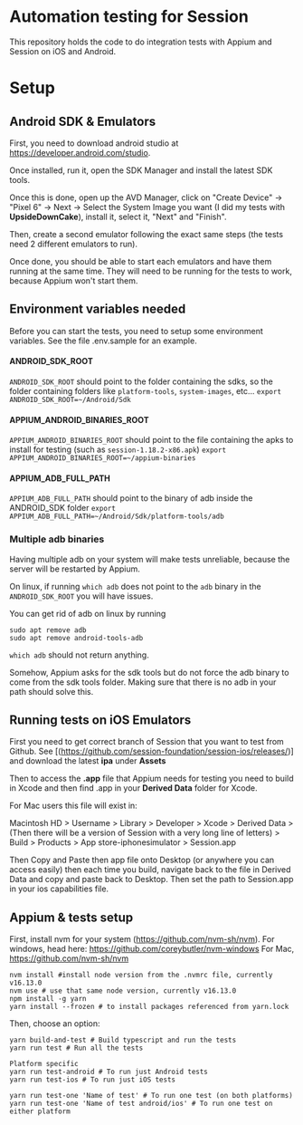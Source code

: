 # Automation testing for Session

This repository holds the code to do integration tests with Appium and Session on iOS and Android.

# Setup

## Android SDK & Emulators

First, you need to download android studio at https://developer.android.com/studio.

Once installed, run it, open the SDK Manager and install the latest SDK tools.

Once this is done, open up the AVD Manager, click on "Create Device" -> "Pixel 6" -> Next -> Select the System Image you want (I did my tests with **UpsideDownCake**), install it, select it, "Next" and "Finish".

Then, create a second emulator following the exact same steps (the tests need 2 different emulators to run).

Once done, you should be able to start each emulators and have them running at the same time. They will need to be running for the tests to work, because Appium won't start them.

## Environment variables needed

Before you can start the tests, you need to setup some environment variables. See the file .env.sample for an example.

#### ANDROID_SDK_ROOT

`ANDROID_SDK_ROOT` should point to the folder containing the sdks, so the folder containing folders like `platform-tools`, `system-images`, etc...
`export ANDROID_SDK_ROOT=~/Android/Sdk`

#### APPIUM_ANDROID_BINARIES_ROOT

`APPIUM_ANDROID_BINARIES_ROOT` should point to the file containing the apks to install for testing (such as `session-1.18.2-x86.apk`)
`export APPIUM_ANDROID_BINARIES_ROOT=~/appium-binaries`

#### APPIUM_ADB_FULL_PATH

`APPIUM_ADB_FULL_PATH` should point to the binary of adb inside the ANDROID_SDK folder
`export APPIUM_ADB_FULL_PATH=~/Android/Sdk/platform-tools/adb`

### Multiple adb binaries

Having multiple adb on your system will make tests unreliable, because the server will be restarted by Appium.

On linux, if running `which adb` does not point to the `adb` binary in the `ANDROID_SDK_ROOT` you will have issues.

You can get rid of adb on linux by running

```
sudo apt remove adb
sudo apt remove android-tools-adb
```

`which adb` should not return anything.

Somehow, Appium asks for the sdk tools but do not force the adb binary to come from the sdk tools folder. Making sure that there is no adb in your path should solve this.

## Running tests on iOS Emulators

First you need to get correct branch of Session that you want to test from Github. See [(https://github.com/session-foundation/session-ios/releases/)] and download the latest **ipa** under **Assets**

Then to access the **.app** file that Appium needs for testing you need to build in Xcode and then find .app in your **Derived Data** folder for Xcode.

For Mac users this file will exist in:

Macintosh HD > Username > Library > Developer > Xcode > Derived Data > (Then there will be a version of Session with a very long line of letters) > Build > Products > App store-iphonesimulator > Session.app

Then Copy and Paste then app file onto Desktop (or anywhere you can access easily) then each time you build, navigate back to the file in Derived Data and copy and paste back to Desktop.
Then set the path to Session.app in your ios capabilities file.

## Appium & tests setup

First, install nvm for your system (https://github.com/nvm-sh/nvm).
For windows, head here: https://github.com/coreybutler/nvm-windows
For Mac, https://github.com/nvm-sh/nvm

```
nvm install #install node version from the .nvmrc file, currently v16.13.0
nvm use # use that same node version, currently v16.13.0
npm install -g yarn
yarn install --frozen # to install packages referenced from yarn.lock
```

Then, choose an option:

```
yarn build-and-test # Build typescript and run the tests
yarn run test # Run all the tests

Platform specific
yarn run test-android # To run just Android tests
yarn run test-ios # To run just iOS tests

yarn run test-one 'Name of test' # To run one test (on both platforms)
yarn run test-one 'Name of test android/ios' # To run one test on either platform
```
